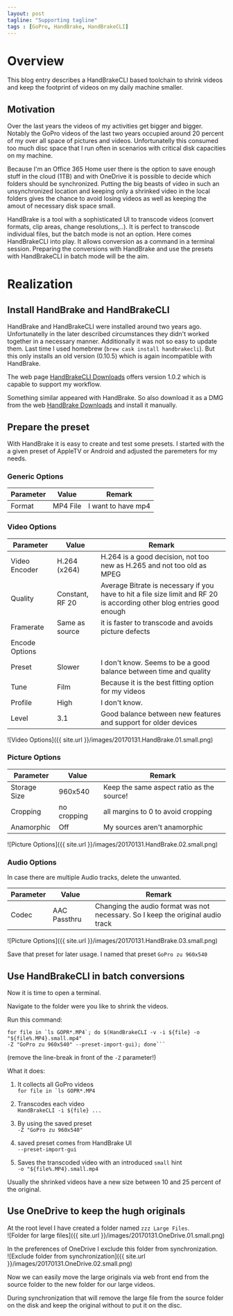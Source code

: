 ```yaml
---
layout: post
tagline: "Supporting tagline"
tags : [GoPro, HandBrake, HandBrakeCLI]
---
```


# Overview

This blog entry describes a HandBrakeCLI based toolchain to shrink videos and keep the footprint of videos on my daily machine smaller.

## Motivation

Over the last years the videos of my activities get bigger and bigger. Notably the GoPro videos of the last two years occupied around 20 percent of my over all space of pictures and videos. Unfortunatelly this consumed too much disc space that I run often in scenarios with critical disk capacities on my machine.

Because I'm an Office 365 Home user there is the option to save enough stuff in the cloud (1TB) and with OneDrive it is possible to decide which folders should be synchronized. Putting the big beasts of video in such an unsynchronized location and keeping only a shrinked video in the local folders gives the chance to avoid losing videos as well as keeping the amout of necessary disk space small.

HandBrake is a tool with a sophisticated UI to transcode videos (convert formats, clip areas, change resolutions,..). It is perfect to transcode individual files, but the batch mode is not an option. Here comes HandBrakeCLI into play. It allows conversion as a command in a terminal session. Preparing the conversions with HandBrake and use the presets with HandBrakeCLI in batch mode will be the aim.

# Realization

## Install HandBrake and HandBrakeCLI

HandBrake and HandBrakeCLI were installed around two years ago. Unfortunatelly in the later described circumstances they didn't worked together in a necessary manner. Additionally it was not so easy to update them. Last time I used homebrew (```brew cask install handbrakecli```). But this only installs an old version (0.10.5) which is again incompatible with HandBrake.

The web page [HandBrakeCLI Downloads](https://handbrake.fr/downloads2.php) offers version 1.0.2 which is capable to support my workflow.

Something similar appeared with HandBrake. So also download it as a DMG from the web [HandBrake Downloads](https://handbrake.fr/downloads.php) and install it manually.

## Prepare the preset

With HandBrake it is easy to create and test some presets. I started with the a given preset of AppleTV or Android and adjusted the paremeters for my needs.

### Generic Options

| Parameter      | Value           | Remark |
|----------------|-----------------|--------|
| Format         | MP4 File        | I want to have mp4 |

### Video Options

| Parameter      | Value           | Remark |
|----------------|-----------------|--------|
| Video Encoder  | H.264 (x264)    | H.264 is a good decision, not too new as H.265 and not too old as MPEG |
| Quality        | Constant, RF 20 | Average Bitrate is necessary if you have to hit a file size limit and RF 20 is according other blog entries good enough |
| Framerate      | Same as source  | it is faster to transcode and avoids picture defects |
| Encode Options |                 |        |
| Preset         | Slower          | I don't know. Seems to be a good balance between time and quality |
| Tune           | Film            | Because it is the best fitting option for my videos |
| Profile        | High            | I don't know. |
| Level          | 3.1             | Good balance between new features and support for older devices |

![Video Options]({{ site.url }}/images/20170131.HandBrake.01.small.png)

### Picture Options

| Parameter      | Value           | Remark |
|----------------|-----------------|--------|
| Storage Size   | 960x540         | Keep the same aspect ratio as the source! |
| Cropping       | no cropping     | all margins to 0 to avoid cropping |
| Anamorphic     | Off             | My sources aren't anamorphic |

![Picture Options]({{ site.url }}/images/20170131.HandBrake.02.small.png)

### Audio Options

In case there are multiple Audio tracks, delete the unwanted.

| Parameter      | Value           | Remark |
|----------------|-----------------|--------|
| Codec          | AAC Passthru    | Changing the audio format was not necessary. So I keep the original audio track |

![Picture Options]({{ site.url }}/images/20170131.HandBrake.03.small.png)

Save that preset for later usage. I named that preset ```GoPro zu 960x540```

## Use HandBrakeCLI in batch conversions

Now it is time to open a terminal.

Navigate to the folder were you like to shrink the videos.

Run this command:

```{.prompt}
for file in `ls GOPR*.MP4`; do $(HandBrakeCLI -v -i ${file} -o "${file%.MP4}.small.mp4" 
-Z "GoPro zu 960x540" --preset-import-gui); done```
```
(remove the line-break in front of the ```-Z``` parameter!)

What it does:

1. It collects all GoPro videos  
```for file in `ls GOPR*.MP4```

2. Transcodes each video  
```HandBrakeCLI -i ${file} ...```

3. By using the saved preset  
```-Z "GoPro zu 960x540"```

4. saved preset comes from HandBrake UI  
```--preset-import-gui```

5. Saves the transcoded video with an introduced ```small``` hint  
```-o "${file%.MP4}.small.mp4```

Usually the shrinked videos have a new size between 10 and 25 percent of the original.

## Use OneDrive to keep the hugh originals

At the root level I have created a folder named ```zzz Large Files```.  
![Folder for large files]({{ site.url }}/images/20170131.OneDrive.01.small.png)

In the preferences of OneDrive I exclude this folder from synchronization.  
![Exclude folder from synchronization]({{ site.url }}/images/20170131.OneDrive.02.small.png)

Now we can easily move the large originals via web front end from the source folder to the new folder for our large videos. 

During synchronization that will remove the large file from the source folder on the disk and keep the original without to put it on the disc.

 

 

